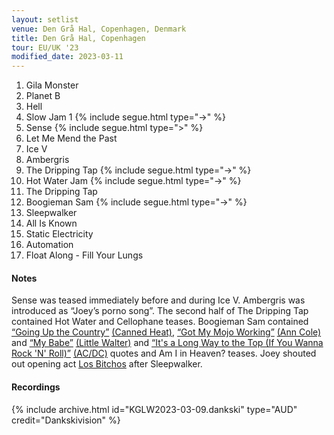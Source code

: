 ```yaml
---
layout: setlist
venue: Den Grå Hal, Copenhagen, Denmark
title: Den Grå Hal, Copenhagen
tour: EU/UK '23
modified_date: 2023-03-11
---
```


1. Gila Monster
2. Planet B
3. Hell
4. Slow Jam 1 {% include segue.html type="->" %}
5. Sense {% include segue.html type=">" %}
6. Let Me Mend the Past
7. Ice V
8. Ambergris
9. The Dripping Tap {% include segue.html type="->" %}
10. Hot Water Jam {% include segue.html type="->" %}
11. The Dripping Tap
12. Boogieman Sam {% include segue.html type="->" %}
13. Sleepwalker
14. All Is Known
15. Static Electricity
16. Automation
17. Float Along - Fill Your Lungs

<!--snippet-->


#### Notes

Sense was teased immediately before and during Ice V. Ambergris was introduced as “Joey’s porno song”.  The second half of The Dripping Tap contained Hot Water and Cellophane teases.  Boogieman Sam contained [“Going Up the Country”](https://www.youtube.com/watch?v=4eQMA_noRYQ) [(Canned Heat)](https://en.wikipedia.org/wiki/Canned_Heat), [“Got My Mojo Working”](https://www.youtube.com/watch?v=sP0crYPCHV0) [(Ann Cole)](https://en.wikipedia.org/wiki/Ann_Cole) and [“My Babe”](https://www.youtube.com/watch?v=p3cKJ42HAd0) [(Little Walter)](https://en.wikipedia.org/wiki/Little_Walter) and [“It's a Long Way to the Top (If You Wanna Rock 'N' Roll)”](https://www.youtube.com/watch?v=4ruJ4kAGbLc) [(AC/DC)](https://en.wikipedia.org/wiki/AC/DC) quotes and Am I in Heaven? teases.  Joey shouted out opening act [Los Bitchos](https://en.wikipedia.org/wiki/Los_Bitchos) after Sleepwalker.

#### Recordings

{% include archive.html id="KGLW2023-03-09.dankski" type="AUD" credit="Dankskivision" %}
